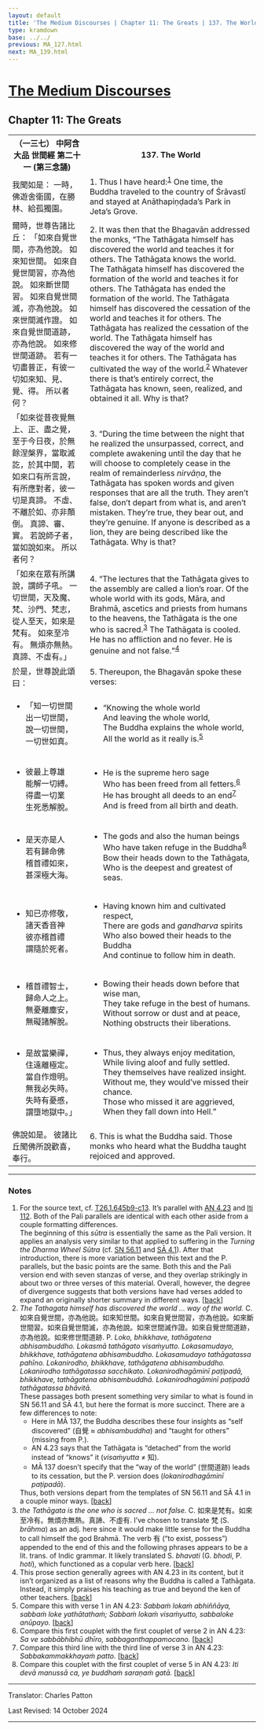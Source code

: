 ```yaml
---
layout: default
title: 'The Medium Discourses | Chapter 11: The Greats | 137. The World'
type: kramdown
base: ../../
previous: MA_127.html
next: MA_139.html
---
```


<h1><a href='index.html'>The Medium Discourses</a></h1>
<h2>Chapter 11: The Greats</h2>

<table class="trans">
  <th class='ch'>（一三七） 中阿含 大品 世間經 第二十一 (第三念誦)</th>
  <th class='en'>137. The World</th>
  <tr>
    <td class="ch" title='t125.2.645b11'>我聞如是： 一時，佛遊舍衛國，在勝林、給孤獨園。</td>
    <td id='p1'>1. Thus I have heard:<sup id="ref1"><a href="#n1">1</a></sup> One time, the Buddha traveled to the country of Śrāvastī and stayed at Anāthapiṇḍada’s Park in Jeta’s Grove.</td>
  </tr>
  <tr>
    <td class="ch" title='t125.2.645b12'>爾時，世尊告諸比丘： 「如來自覺世間，亦為他說。 如來知世間。 如來自覺世間習，亦為他說。 如來斷世間習。 如來自覺世間滅，亦為他說。 如來世間滅作證。 如來自覺世間道跡，亦為他說。 如來修世間道跡。 若有一切盡普正，有彼一切如來知、見、覺、得。 所以者何？</td>
    <td id='p2'>2. It was then that the Bhagavān addressed the monks, “The Tathāgata himself has discovered the world and teaches it for others. The Tathāgata knows the world. The Tathāgata himself has discovered the formation of the world and teaches it for others. The Tathāgata has ended the formation of the world. The Tathāgata himself has discovered the cessation of the world and teaches it for others. The Tathāgata has realized the cessation of the world. The Tathāgata himself has discovered the way of the world and teaches it for others. The Tathāgata has cultivated the way of the world.<sup id="ref2"><a href="#n2">2</a></sup> Whatever there is that’s entirely correct, the Tathāgata has known, seen, realized, and obtained it all. Why is that?</td>
  </tr>
  <tr>
    <td class="ch" title='t125.2.645b18'>「如來從昔夜覺無上、正、盡之覺，至于今日夜，於無餘涅槃界，當取滅訖，於其中間，若如來口有所言說，有所應對者，彼一切是真諦。 不虛、不離於如、亦非顛倒。 真諦、審、實。 若說師子者，當如說如來。 所以者何？</td>
    <td id='p3'>3. “During the time between the night that he realized the unsurpassed, correct, and complete awakening until the day that he will choose to completely cease in the realm of remainderless <em>nirvāṇa</em>, the Tathāgata has spoken words and given responses that are all the truth. They aren’t false, don’t depart from what is, and aren’t mistaken. They’re true, they bear out, and they’re genuine. If anyone is described as a lion, they are being described like the Tathāgata. Why is that?</td>
  </tr>
  <tr>
    <td class="ch" title='t125.2.645b23'>「如來在眾有所講說，謂師子吼。 一切世間，天及魔、梵、沙門、梵志，從人至天，如來是梵有。 如來至冷有。 無煩亦無熱。 真諦、不虛有。」</td>
    <td id='p4'>4. “The lectures that the Tathāgata gives to the assembly are called a lion’s roar. Of the whole world with its gods, Māra, and Brahmā, ascetics and priests from humans to the heavens, the Tathāgata is the one who is sacred.<sup id="ref3"><a href="#n3">3</a></sup> The Tathāgata is cooled. He has no affliction and no fever. He is genuine and not false.”<sup id="ref4"><a href="#n4">4</a></sup></td>
  </tr>
  <tr>
    <td class="ch" title='t125.2.645b26'>於是，世尊說此頌曰：</td>
    <td id='p5'>5. Thereupon, the Bhagavān spoke these verses:</td>
  </tr>
<tr>
  <td class="ch" title='t26.1.645b27'><ul class='verse'>
    <li>「知一切世間<br/>
    出一切世間，<br/>
    說一切世間，<br/>
    一切世如真。</li>
  </ul></td>
  <td><ul class='verse'>
    <li>“Knowing the whole world<br/>
    And leaving the whole world,<br/>
    The Buddha explains the whole world,<br/>
    All the world as it really is.<sup id="ref5"><a href="#n5">5</a></sup></li>
  </ul></td>
</tr>
<tr>
  <td class="ch" title='t26.1.645b29'><ul class='verse'>
    <li>彼最上尊雄<br/>
    能解一切縛。<br/>
    得盡一切業<br/>
    生死悉解脫。</li>
  </ul></td>
  <td><ul class='verse'>
    <li>He is the supreme hero sage<br/>
    Who has been freed from all fetters.<sup id="ref6"><a href="#n6">6</a></sup><br/>
    He has brought all deeds to an end<sup id="ref7"><a href="#n7">7</a></sup><br/>
    And is freed from all birth and death.</li>
  </ul></td>
</tr>
<tr>
  <td class="ch" title='t26.1.645c2'><ul class='verse'>
    <li>是天亦是人<br/>
    若有歸命佛<br/>
    稽首禮如來，<br/>
    甚深極大海。</li>
  </ul></td>
  <td><ul class='verse'>
    <li>The gods and also the human beings<br/>
    Who have taken refuge in the Buddha<sup id="ref8"><a href="#n8">8</a></sup><br/>
    Bow their heads down to the Tathāgata,<br/>
    Who is the deepest and greatest of seas.</li>
  </ul></td>
</tr>
<tr>
  <td class="ch" title='t26.1.645c4'><ul class='verse'>
    <li>知已亦修敬，<br/>
    諸天香音神<br/>
    彼亦稽首禮<br/>
    謂隨於死者。</li>
  </ul></td>
  <td><ul class='verse'>
    <li>Having known him and cultivated respect,<br/>
    There are gods and <em>gandharva</em> spirits<br/>
    Who also bowed their heads to the Buddha<br/>
    And continue to follow him in death.</li>
  </ul></td>
</tr>
<tr>
  <td class="ch" title='t26.1.645c6'><ul class='verse'>
    <li>稽首禮智士，<br/>
    歸命人之上。<br/>
    無憂離塵安，<br/>
    無礙諸解脫。</li>
  </ul></td>
  <td><ul class='verse'>
    <li>Bowing their heads down before that wise man,<br/>
    They take refuge in the best of humans.<br/>
    Without sorrow or dust and at peace,<br/>
    Nothing obstructs their liberations.</li>
  </ul></td>
</tr>
<tr>
  <td class="ch" title='t26.1.645c8'><ul class='verse'>
    <li>是故當樂禪，<br/>
    住遠離極定。<br/>
    當自作燈明。<br/>
    無我必失時。<br/>
    失時有憂慼，<br/>
    謂墮地獄中。」</li>
  </ul></td>
  <td><ul class='verse'>
    <li>Thus, they always enjoy meditation,<br/>
    While living aloof and fully settled.<br/>
    They themselves have realized insight.<br/>
    Without me, they would’ve missed their chance.<br/>
    Those who missed it are aggrieved,<br/>
    When they fall down into Hell.”</li>
  </ul></td>
</tr>
  <tr>
    <td class="ch" title='t125.2.645c11'>佛說如是。 彼諸比丘聞佛所說歡喜，奉行。</td>
    <td id='p6'>6. This is what the Buddha said. Those monks who heard what the Buddha taught rejoiced and approved.</td>
  </tr>
</table>

<hr/>

<h3 id="notes">Notes</h3>

<ol>
<li id="n1">For the source text, cf. <a href="https://cbetaonline.dila.edu.tw/zh/T01n0026_p0645b09" target="_blank">T26.1.645b9-c13</a>. It’s parallel with <a href="https://suttacentral.net/an4.23" target="_blank">AN 4.23</a> and <a href="https://suttacentral.net/iti112" target="_blank">Iti 112</a>. Both of the Pali parallels are identical with each other aside from a couple formatting differences.<br/>
The beginning of this <em>sūtra</em> is essentially the same as the Pali version. It applies an analysis very similar to that applied to suffering in the <cite>Turning the Dharma Wheel Sūtra</cite> (cf. <a href="https://suttacentral.net/sn56.11" target="_blank">SN 56.11</a> and <a href="../samyukta/04/SA4_1.html" target="_blank">SĀ 4.1</a>). After that introduction, there is more variation between this text and the P. parallels, but the basic points are the same. Both this and the Pali version end with seven stanzas of verse, and they overlap strikingly in about two or three verses of this material. Overall, however, the degree of divergence suggests that both versions have had verses added to expand an originally shorter summary in different ways. [<a href="#ref1">back</a>]</li>
<li id="n2"><em>The Tathagata himself has discovered the world … way of the world.</em> C. <span class="ch">如來自覺世間，亦為他說。如來知世間。如來自覺世間習，亦為他說。如來斷世間習。如來自覺世間滅，亦為他說。如來世間滅作證。如來自覺世間道跡，亦為他說。如來修世間道跡</span>. P. <em>Loko, bhikkhave, tathāgatena abhisambuddho. Lokasmā tathāgato visaṁyutto. Lokasamudayo, bhikkhave, tathāgatena abhisambuddho. Lokasamudayo tathāgatassa pahīno. Lokanirodho, bhikkhave, tathāgatena abhisambuddho. Lokanirodho tathāgatassa sacchikato. Lokanirodhagāminī paṭipadā, bhikkhave, tathāgatena abhisambuddhā. Lokanirodhagāminī paṭipadā tathāgatassa bhāvitā.</em><br/>
These passages both present something very similar to what is found in SN 56.11 and SĀ 4.1, but here the format is more succinct. There are a few differences to note:
<ul><li>Here in MĀ 137, the Buddha describes these four insights as “self discovered” (<span class="ch">自覺</span> ≈ <em>abhisambuddha</em>) and “taught for others” (missing from P.).</li>
<li>AN 4.23 says that the Tathāgata is “detached” from the world instead of “knows” it (<em>visaṁyutta</em> ≠ 知).</li>
<li>MĀ 137 doesn’t specify that the “way of the world” (<span class="ch">世間道跡</span>) leads to its cessation, but the P. version does (<em>lokanirodhagāminī paṭipadā</em>).</li></ul>
Thus, both versions depart from the templates of SN 56.11 and SĀ 4.1 in a couple minor ways. [<a href="#ref2">back</a>]</li>
<li id="n3"><em>the Tathāgata is the one who is sacred … not false.</em> C. <span class="ch">如來是梵有。如來至冷有。無煩亦無熱。真諦、不虛有</span>. I’ve chosen to translate <span class="ch">梵</span> (S. <em>brāhma</em>) as an adj. here since it would make little sense for the Buddha to call himself the god Brahmā. The verb <span class="ch">有</span> (“to exist, possess”) appended to the end of this and the following phrases appears to be a lit. trans. of Indic grammar. It likely translated S. <em>bhavati</em> (G. <em>bhodi</em>, P. <em>hoti</em>), which functioned as a copular verb here. [<a href="#ref3">back</a>]</li>
<li id="n4">This prose section generally agrees with AN 4.23 in its content, but it isn’t organized as a list of reasons why the Buddha is called a Tathāgata. Instead, it simply praises his teaching as true and beyond the ken of other teachers. [<a href="#ref4">back</a>]</li>
<li id="n5">Compare this with verse 1 in AN 4.23: <em>Sabbaṁ lokaṁ abhiññāya, sabbaṁ loke yathātathaṁ; Sabbaṁ lokaṁ visaṁyutto, sabbaloke anūpayo.</em> [<a href="#ref5">back</a>]</li>
<li id="n6">Compare this first couplet with the first couplet of verse 2 in AN 4.23: <em>Sa ve sabbābhibhū dhīro, sabbaganthappamocano.</em> [<a href="#ref6">back</a>]</li>
<li id="n7">Compare this third line with the third line of verse 3 in AN 4.23: <em>Sabbakammakkhayaṁ patto.</em> [<a href="#ref7">back</a>]</li>
<li id="n8">Compare this couplet with the first couplet of verse 5 in AN 4.23: <em>Iti devā manussā ca, ye buddhaṁ saraṇaṁ gatā.</em> [<a href="#ref8">back</a>]</li>
</ol>
<hr/>

<p class="translator">Translator: Charles Patton</p>
<p class='revised'>Last Revised: 14 October 2024</p>

<hr/>